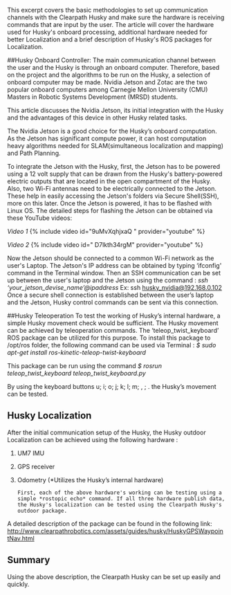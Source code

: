 This excerpt covers the basic methodologies to set up communication channels with the Clearpath Husky and make sure the hardware is receiving commands that are input by the user. The article will cover the hardware used for Husky's onboard processing, additional hardware needed for better Localization and a brief description of Husky's ROS packages for Localization.

##Husky Onboard Controller:
 The main communication channel between the user and the Husky is through an onboard computer. Therefore, based on the project and the algorithms to be run on the Husky, a selection of onboard computer may be made. Nvidia Jetson and Zotac are the two popular onboard computers among Carnegie Mellon University (CMU) Masters in Robotic Systems Development (MRSD) students.  
 
This article discusses the Nvidia Jetson, its initial integration with the Husky and the advantages of this device in other Husky related tasks.

The Nvidia Jetson is a good choice for the Husky’s onboard computation. As the Jetson has significant compute power, it can host computation heavy algorithms needed for SLAM(simultaneous localization and mapping) and Path Planning.

To integrate the Jetson with the Husky, first, the Jetson has to be powered using a 12 volt supply that can be drawn from the Husky's battery-powered electric outputs that are located in the open compartment of the Husky. Also, two Wi-Fi antennas need to be electrically connected to the Jetson. These help in easily accessing the Jetson's folders via Secure Shell(SSH), more on this later. Once the Jetson is powered, it has to be flashed with Linux OS. The detailed steps for flashing the Jetson can be obtained via these YouTube videos:

*Video 1*
{% include video id="9uMvXqhjxaQ " provider="youtube" %}

*Video 2*
{% include video id=" D7lkth34rgM" provider="youtube" %}

Now the Jetson should be connected to a common Wi-Fi network as the user's Laptop. The Jetson's IP address can be obtained by typing ‘ifconfig' command in the Terminal window. Then an SSH communication can be set up between the user's laptop and the Jetson using the command : *ssh  ‘your_jetson_devise_name’@ipaddress*  Ex: ssh husky_nvidia@192.168.0.102
Once a secure shell connection is established between the user’s laptop and the Jetson, Husky control commands can be sent via this connection.

##Husky Teleoperation
To test the working of Husky’s internal hardware, a simple Husky movement check would be sufficient. The Husky movement can be achieved by teleoperation commands. The ‘teleop_twist_keyboard’ ROS package can be utilized for this purpose. To install this package to /opt/ros folder, the following command can be used via Terminal : 
*$ sudo apt-get install ros-kinetic-teleop-twist-keyboard*

This package can be run using the command *$ rosrun teleop_twist_keyboard teleop_twist_keyboard.py*

By using the keyboard buttons u; i; o; j;  k; l; m;  , ;  . the Husky’s movement can be tested.

## Husky Localization 
After the initial communication setup of the Husky, the Husky outdoor Localization can be achieved using the following hardware : 	
1.	UM7 IMU
2.	GPS receiver
3.	Odometry (*Utilizes the Husky’s internal hardware)

        First, each of the above hardware's working can be testing using a simple *rostopic echo* command. If all three hardware publish data, the Husky's localization can be tested using the Clearpath Husky's outdoor package. 
A detailed description of the package can be found in the following link:
<http://www.clearpathrobotics.com/assets/guides/husky/HuskyGPSWaypointNav.html>

## Summary
 Using the above description, the Clearpath Husky can be set up easily and quickly. 
